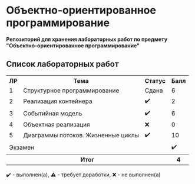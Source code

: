 # Объектно-ориентированное программирование

**Репозиторий для хранения лабораторных работ по предмету
"Объектно-ориентированное программирование"**

## Список лабораторных работ

<table>
   <tr>
   <tr>
    <th>ЛР</th>
    <th>Тема</th>
    <th>Статус</th>
    <th>Балл</th>
   </tr>
   <tr>
    <td>1</td>
    <td>Структурное программирование</th>
    <td>Сдана</th>
    <td>6</th>
   </tr>
   <tr>
   <tr>
    <td>2</td>
    <td>Реализация контейнера</th>
    <td>✔️</th>
    <td>2</th>
   </tr>
   <tr>
   <tr>
    <td>3</td>
    <td>Событийная модель</th>
    <td>✔️</th>
    <td>6</th>
   </tr>
   <tr>
   <tr>
    <td>4</td>
    <td>Объектная реализация</th>
    <td>❌</th>
    <td>0</th>
   </tr>
   <tr>
   <tr>
    <td>5</td>
    <td>Диаграммы потоков. Жизненные циклы</th>
    <td>✔️</th>
    <td>10</th>
   </tr>
   <tr>
   <tr>
    <td colspan = "3">Экзамен</td>
    <td>✔️</td>
   </tr>
   <tr>
    <th colspan = "3">Итог</th>
    <th>4</th>
   </tr>
</table>

✔️ - выполнен(а), ⚠️ - требует доработки, ❌ - не выполнен(а)
